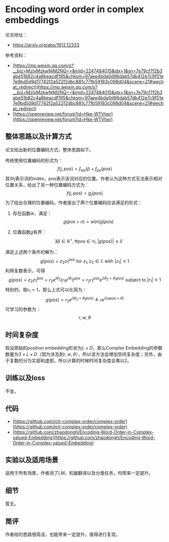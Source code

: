# Encoding word order in complex embeddings

论文地址：

- https://arxiv.org/abs/1912.12333

参考资料：

- [https://mp.weixin.qq.com/s?__biz=MzIxMzkwNjM2NQ==&mid=2247484015&idx=1&sn=7e79cf7f2b3abe51b82c4a8beacdf195&chksm=97aee4bda0d96dab57db412e7c9f51e7e9bd5d9d17742f2a522f2dbc881c77fb59183c098d04&scene=21#wechat_redirect](https://mp.weixin.qq.com/s?__biz=MzIxMzkwNjM2NQ==&mid=2247484015&idx=1&sn=7e79cf7f2b3abe51b82c4a8beacdf195&chksm=97aee4bda0d96dab57db412e7c9f51e7e9bd5d9d17742f2a522f2dbc881c77fb59183c098d04&scene=21#wechat_redirect)
- [https://openreview.net/forum?id=Hke-WTVtwr](https://openreview.net/forum?id=Hke-WTVtwr)



## 整体思路以及计算方式

论文给出新的位置编码方式，整体思路如下。

传统使用位置编码的形式为：
$$
f(j, p o s)=f_{w e}(j)+f_{p e}(p o s)
$$
其中$j$表示词的index，pos表示该词对应的位置。作者认为这种方式无法表示相对位置关系，给出了另一种位置编码方式为：
$$
f(j, {pos})={g}_{j}({pos})
$$
为了给出合理的位置编码，作者提出了两个位置编码应该满足的形式：

1. 存在函数$w$，满足：
   $$
   g(pos+n)=w(n)g(pos)
   $$

2. 位置函数$g$有界：
   $$
   \exists \delta \in \mathbb{R}^{+}, \forall {pos} \in \mathbb{N},|g({pos})| \leq \delta
   $$

满足上述两个条件的解为：
$$
g(pos)=z_{2} z_{1}^{pos} \text { for } z_{1}, z_{2} \in \mathbb{C} \text { with }\left|z_{1}\right| \leq 1
$$
利用复数表示，可得
$$
g(pos)=z_{2} z_{1}^{pos }=r_{2} e^{i \theta_{2}}\left(r_{1} e^{i \theta_{1}}\right)^{pos }=r_{2} r_{1}^{pos } e^{i\left(\theta_{2}+\theta_{1}  pos \right)} \text { subject to }\left|r_{1}\right| \leq 1
$$
特别的，取$r_1=1$，那么上式可以化简为：
$$
g(pos)=r_{2}e^{i\left(\theta_{2}+\theta_{1}  pos \right)}\triangleq r e^{i(\omega {pos}+\theta)}
$$
可学习的参数为：
$$
r, w, \theta
$$


## 时间复杂度

假设原始的position embedding形状为$L\times D$，那么Complex Embedding的参数数量为$3\times L\times D$（因为涉及到$r,w ,\theta$），所以该方法会增加空间复杂度；另外，由于复数的分为实部和虚部，所以计算的时候时间复杂度会乘以2。



## 训练以及loss

不变。



## 代码

- [https://github.com/iclr-complex-order/complex-order](https://github.com/iclr-complex-order/complex-order)
- [https://github.com/zhaodongh/Encoding-Word-Order-in-Complex-valued-Embedding](https://github.com/zhaodongh/Encoding-Word-Order-in-Complex-valued-Embedding)



## 实验以及适用场景

适用于所有场景，作者测了LM，机器翻译以及分类任务，均带来一定提升。



## 细节

暂无。



## 简评

作者给的思路很简洁，也能带来一定提升，值得进行复现。